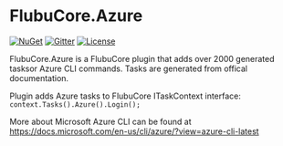 # FlubuCore.Azure

[![NuGet](https://img.shields.io/nuget/v/FlubuCore.CakePlugin.svg)](https://www.nuget.org/packages/FlubuCore.Azure/)
[![Gitter](https://img.shields.io/gitter/room/FlubuCore/Lobby.svg)](https://gitter.im/FlubuCore/Lobby?utm_source=badge&utm_medium=badge&utm_campaign=pr-badge&utm_content=badge)
[![License](https://img.shields.io/github/license/flubu-core/flubuCore.CakePlugin.svg)](https://github.com/flubu-core/FlubuCore.Azure/blob/master/LICENSE)

FlubuCore.Azure is a FlubuCore plugin that adds over 2000 generated tasksor Azure CLI commands. Tasks are generated from offical documentation.

Plugin adds Azure tasks to FlubuCore ITaskContext interface: ``` context.Tasks().Azure().Login(); ```

More about Microsoft Azure CLI can be found at https://docs.microsoft.com/en-us/cli/azure/?view=azure-cli-latest
